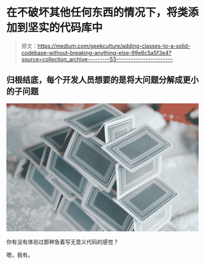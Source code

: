 # 在不破坏其他任何东西的情况下，将类添加到坚实的代码库中

> 原文：<https://medium.com/geekculture/adding-classes-to-a-solid-codebase-without-breaking-anything-else-99e6c5a5f3e4?source=collection_archive---------53----------------------->

## 归根结底，每个开发人员想要的是将大问题分解成更小的子问题

![](img/c77a7418fec4a3902e46b29189bdb630.png)

你有没有体验过那种急着写无意义代码的感觉？

嗯，我有。